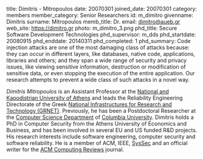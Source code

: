 title: Dimitris - Mitropoulos
date: 20070301
joined_date: 20070301
category: members
member_category: Senior Researchers
id: m_dimitro
givenname: Dimitris
surname: Mitropoulos
memb_title: Dr.
email: dimitro@aueb.gr
web_site: https://dimitro.gr
photo: m_dimitro_3.png
phd_title: Secure Software Development Technologies
phd_supervisor: m_dds
phd_startdate: 20080915
phd_enddate: 20140311
phd_completed: 1
phd_summary: Code injection attacks are one of the most damaging class of attacks because: they can occur in different layers, like databases, native code, applications, libraries and others; and they span a wide range of security and privacy issues, like viewing sensitive information, destruction or modification of sensitive data, or even stopping the execution of the entire application. Our research attempts to prevent a wide class of such attacks in a novel way.


_Dimitris Mitropoulos_ is an Assistant Professor at the [National and Kapodistrian University of Athens](https://www.uoa.gr/) and leads the Reliability Engineering Directorate of the Greek [National Infrastructures for Research and Technology (GRNET)](https://grnet.gr/). Previously, he has been a Postdoctoral Researcher at the [Computer Science Department](https://www.cs.columbia.edu/) of [Columbia University](http://www.columbia.edu/). Dimitris holds a PhD in Computer Security from the Athens University of Economics and Business, and has been involved in several EU and US funded R&D projects. His research interests include software engineering, computer security and software reliability. He is a member of ACM, IEEE, [SysSec](http://www.syssec-project.eu/community/members/) and an official writer for the [ACM Computing Reviews](http://computingreviews.com/index_dynamic.cfm?CFID=30458112&CFTOKEN=24328763) journal. 
